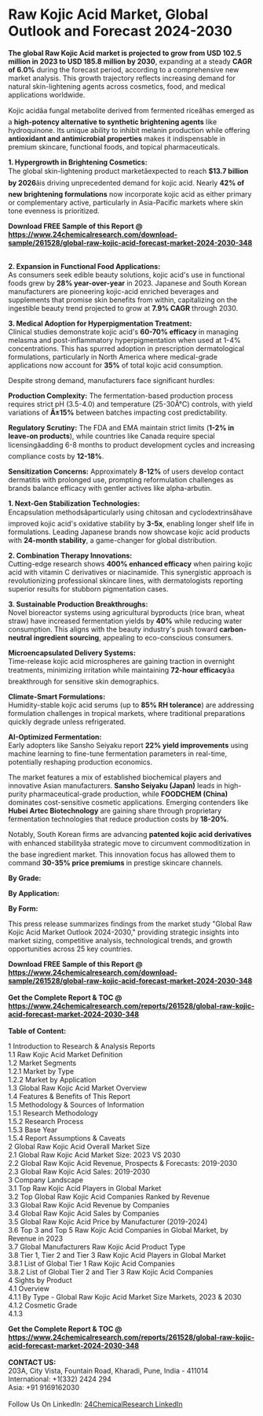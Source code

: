 <h1>Raw Kojic Acid Market, Global Outlook and Forecast 2024-2030</h1><p><strong>The global Raw Kojic Acid market is projected to grow from USD 102.5 million in 2023 to USD 185.8 million by 2030</strong>, expanding at a steady <strong>CAGR of 6.0%</strong> during the forecast period, according to a comprehensive new market analysis. This growth trajectory reflects increasing demand for natural skin-lightening agents across cosmetics, food, and medical applications worldwide.</p><p>Kojic acidâa fungal metabolite derived from fermented riceâhas emerged as a <strong>high-potency alternative to synthetic brightening agents</strong> like hydroquinone. Its unique ability to inhibit melanin production while offering <strong>antioxidant and antimicrobial properties</strong> makes it indispensable in premium skincare, functional foods, and topical pharmaceuticals.</p><p><strong>1. Hypergrowth in Brightening Cosmetics:</strong><br>
The global skin-lightening product marketâexpected to reach <strong>$13.7 billion by 2026</strong>âis driving unprecedented demand for kojic acid. Nearly <strong>42% of new brightening formulations</strong> now incorporate kojic acid as either primary or complementary active, particularly in Asia-Pacific markets where skin tone evenness is prioritized.</p><div><b>Download FREE Sample of this Report @ 
            <a href="https://www.24chemicalresearch.com/download-sample/261528/global-raw-kojic-acid-forecast-market-2024-2030-348">
            https://www.24chemicalresearch.com/download-sample/261528/global-raw-kojic-acid-forecast-market-2024-2030-348</a></b></div><br><p><strong>2. Expansion in Functional Food Applications:</strong><br>
As consumers seek edible beauty solutions, kojic acid's use in functional foods grew by <strong>28% year-over-year</strong> in 2023. Japanese and South Korean manufacturers are pioneering kojic-acid enriched beverages and supplements that promise skin benefits from within, capitalizing on the ingestible beauty trend projected to grow at <strong>7.9% CAGR</strong> through 2030.</p><p><strong>3. Medical Adoption for Hyperpigmentation Treatment:</strong><br>
Clinical studies demonstrate kojic acid's <strong>60-70% efficacy</strong> in managing melasma and post-inflammatory hyperpigmentation when used at 1-4% concentrations. This has spurred adoption in prescription dermatological formulations, particularly in North America where medical-grade applications now account for <strong>35%</strong> of total kojic acid consumption.</p><p>Despite strong demand, manufacturers face significant hurdles:</p><p><strong>Production Complexity:</strong> The fermentation-based production process requires strict pH (3.5-4.0) and temperature (25-30Â°C) controls, with yield variations of <strong>Â±15%</strong> between batches impacting cost predictability.</p><p><strong>Regulatory Scrutiny:</strong> The FDA and EMA maintain strict limits (<strong>1-2% in leave-on products</strong>), while countries like Canada require special licensingâadding 6-8 months to product development cycles and increasing compliance costs by <strong>12-18%</strong>.</p><p><strong>Sensitization Concerns:</strong> Approximately <strong>8-12%</strong> of users develop contact dermatitis with prolonged use, prompting reformulation challenges as brands balance efficacy with gentler actives like alpha-arbutin.</p><p><strong>1. Next-Gen Stabilization Technologies:</strong><br>
Encapsulation methodsâparticularly using chitosan and cyclodextrinsâhave improved kojic acid's oxidative stability by <strong>3-5x</strong>, enabling longer shelf life in formulations. Leading Japanese brands now showcase kojic acid products with <strong>24-month stability</strong>, a game-changer for global distribution.</p><p><strong>2. Combination Therapy Innovations:</strong><br>
Cutting-edge research shows <strong>400% enhanced efficacy</strong> when pairing kojic acid with vitamin C derivatives or niacinamide. This synergistic approach is revolutionizing professional skincare lines, with dermatologists reporting superior results for stubborn pigmentation cases.</p><p><strong>3. Sustainable Production Breakthroughs:</strong><br>
Novel bioreactor systems using agricultural byproducts (rice bran, wheat straw) have increased fermentation yields by <strong>40%</strong> while reducing water consumption. This aligns with the beauty industry's push toward <strong>carbon-neutral ingredient sourcing</strong>, appealing to eco-conscious consumers.</p><p><strong>Microencapsulated Delivery Systems:</strong><br>
	Time-release kojic acid microspheres are gaining traction in overnight treatments, minimizing irritation while maintaining <strong>72-hour efficacy</strong>âa breakthrough for sensitive skin demographics.</p><p><strong>Climate-Smart Formulations:</strong><br>
	Humidity-stable kojic acid serums (up to <strong>85% RH tolerance</strong>) are addressing formulation challenges in tropical markets, where traditional preparations quickly degrade unless refrigerated.</p><p><strong>AI-Optimized Fermentation:</strong><br>
	Early adopters like Sansho Seiyaku report <strong>22% yield improvements</strong> using machine learning to fine-tune fermentation parameters in real-time, potentially reshaping production economics.</p><p>The market features a mix of established biochemical players and innovative Asian manufacturers. <strong>Sansho Seiyaku (Japan)</strong> leads in high-purity pharmaceutical-grade production, while <strong>FOODCHEM (China)</strong> dominates cost-sensitive cosmetic applications. Emerging contenders like <strong>Hubei Artec Biotechnology</strong> are gaining share through proprietary fermentation technologies that reduce production costs by <strong>18-20%</strong>.</p><p>Notably, South Korean firms are advancing <strong>patented kojic acid derivatives</strong> with enhanced stabilityâa strategic move to circumvent commoditization in the base ingredient market. This innovation focus has allowed them to command <strong>30-35% price premiums</strong> in prestige skincare channels.</p><p><strong>By Grade:</strong></p><p><strong>By Application:</strong></p><p><strong>By Form:</strong></p><p>This press release summarizes findings from the market study "Global Raw Kojic Acid Market Outlook 2024-2030," providing strategic insights into market sizing, competitive analysis, technological trends, and growth opportunities across 25 key countries.</p><div><b>Download FREE Sample of this Report @ 
            <a href="https://www.24chemicalresearch.com/download-sample/261528/global-raw-kojic-acid-forecast-market-2024-2030-348">
            https://www.24chemicalresearch.com/download-sample/261528/global-raw-kojic-acid-forecast-market-2024-2030-348</a></b></div><br><div><b>Get the Complete Report & TOC @ 
            <a href="https://www.24chemicalresearch.com/reports/261528/global-raw-kojic-acid-forecast-market-2024-2030-348">
            https://www.24chemicalresearch.com/reports/261528/global-raw-kojic-acid-forecast-market-2024-2030-348</a></b></div><br>
            <b>Table of Content:</b><p>1 Introduction to Research & Analysis Reports<br />
    1.1 Raw Kojic Acid Market Definition<br />
    1.2 Market Segments<br />
        1.2.1 Market by Type<br />
        1.2.2 Market by Application<br />
    1.3 Global Raw Kojic Acid Market Overview<br />
    1.4 Features & Benefits of This Report<br />
    1.5 Methodology & Sources of Information<br />
        1.5.1 Research Methodology<br />
        1.5.2 Research Process<br />
        1.5.3 Base Year<br />
        1.5.4 Report Assumptions & Caveats<br />
2 Global Raw Kojic Acid Overall Market Size<br />
    2.1 Global Raw Kojic Acid Market Size: 2023 VS 2030<br />
    2.2 Global Raw Kojic Acid Revenue, Prospects & Forecasts: 2019-2030<br />
    2.3 Global Raw Kojic Acid Sales: 2019-2030<br />
3 Company Landscape<br />
    3.1 Top Raw Kojic Acid Players in Global Market<br />
    3.2 Top Global Raw Kojic Acid Companies Ranked by Revenue<br />
    3.3 Global Raw Kojic Acid Revenue by Companies<br />
    3.4 Global Raw Kojic Acid Sales by Companies<br />
    3.5 Global Raw Kojic Acid Price by Manufacturer (2019-2024)<br />
    3.6 Top 3 and Top 5 Raw Kojic Acid Companies in Global Market, by Revenue in 2023<br />
    3.7 Global Manufacturers Raw Kojic Acid Product Type<br />
    3.8 Tier 1, Tier 2 and Tier 3 Raw Kojic Acid Players in Global Market<br />
        3.8.1 List of Global Tier 1 Raw Kojic Acid Companies<br />
        3.8.2 List of Global Tier 2 and Tier 3 Raw Kojic Acid Companies<br />
4 Sights by Product<br />
    4.1 Overview<br />
        4.1.1 By Type - Global Raw Kojic Acid Market Size Markets, 2023 & 2030<br />
        4.1.2 Cosmetic Grade<br />
        4.1.3 </p><div><b>Get the Complete Report & TOC @ 
            <a href="https://www.24chemicalresearch.com/reports/261528/global-raw-kojic-acid-forecast-market-2024-2030-348">
            https://www.24chemicalresearch.com/reports/261528/global-raw-kojic-acid-forecast-market-2024-2030-348</a></b></div><br><b>CONTACT US:</b><br>
            203A, City Vista, Fountain Road, Kharadi, Pune, India - 411014<br>
            International: +1(332) 2424 294<br>
            Asia: +91 9169162030 <br><br>
            Follow Us On LinkedIn: <a href="https://www.linkedin.com/company/24chemicalresearch/">24ChemicalResearch LinkedIn</a>